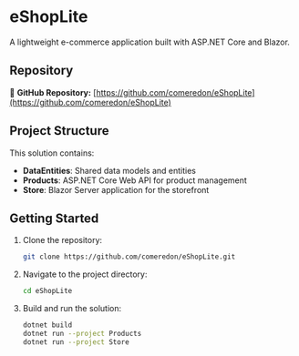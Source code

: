 # eShopLite

A lightweight e-commerce application built with ASP.NET Core and Blazor.

## Repository

🔗 **GitHub Repository:** [https://github.com/comeredon/eShopLite](https://github.com/comeredon/eShopLite)

## Project Structure

This solution contains:
- **DataEntities**: Shared data models and entities
- **Products**: ASP.NET Core Web API for product management
- **Store**: Blazor Server application for the storefront

## Getting Started

1. Clone the repository:
   ```bash
   git clone https://github.com/comeredon/eShopLite.git
   ```

2. Navigate to the project directory:
   ```bash
   cd eShopLite
   ```

3. Build and run the solution:
   ```bash
   dotnet build
   dotnet run --project Products
   dotnet run --project Store
   ```